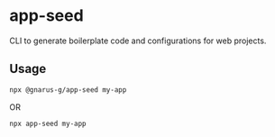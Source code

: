# app-seed
CLI to generate boilerplate code and configurations for web projects.

## Usage
```bash
npx @gnarus-g/app-seed my-app
```
OR
```bash
npx app-seed my-app
```